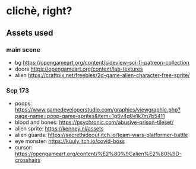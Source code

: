 # clichè, right?

## Assets used

### main scene

-   bg https://opengameart.org/content/sideview-sci-fi-patreon-collection
-   doors https://opengameart.org/content/lab-textures
-   alien https://craftpix.net/freebies/2d-game-alien-character-free-sprite/

### Scp 173

-   poops: https://www.gamedeveloperstudio.com/graphics/viewgraphic.php?page-name=poop-game-sprites&item=1g6v4g0e1k7m7b5411
- blood and bones: https://psychronic.com/abusive-prison-tileset/
- alien sprite: https://kenney.nl/assets
- alien guards: https://secrethideout.itch.io/team-wars-platformer-battle
- eye monster: https://kuuly.itch.io/covid-boss
-   cursor: https://opengameart.org/content/%E2%80%9Calien%E2%80%9D-crosshairs

